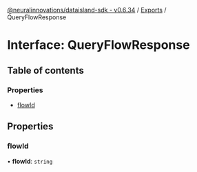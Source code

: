 [@neuralinnovations/dataisland-sdk - v0.6.34](../../README.md) / [Exports](../modules.md) / QueryFlowResponse

# Interface: QueryFlowResponse

## Table of contents

### Properties

- [flowId](QueryFlowResponse.md#flowid)

## Properties

### flowId

• **flowId**: `string`
